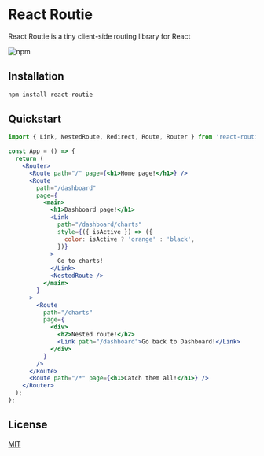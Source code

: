 # React Routie

React Routie is a tiny client-side routing library for React

![npm](https://img.shields.io/npm/v/react-routie?style=for-the-badge&color=green)

## Installation

```bash
npm install react-routie
```

## Quickstart

```jsx
import { Link, NestedRoute, Redirect, Route, Router } from 'react-routie';

const App = () => {
  return (
    <Router>
      <Route path="/" page={<h1>Home page!</h1>} />
      <Route
        path="/dashboard"
        page={
          <main>
            <h1>Dashboard page!</h1>
            <Link
              path="/dashboard/charts"
              style={({ isActive }) => ({
                color: isActive ? 'orange' : 'black',
              })}
            >
              Go to charts!
            </Link>
            <NestedRoute />
          </main>
        }
      >
        <Route
          path="/charts"
          page={
            <div>
              <h2>Nested route!</h2>
              <Link path="/dashboard">Go back to Dashboard!</Link>
            </div>
          }
        />
      </Route>
      <Route path="/*" page={<h1>Catch them all!</h1>} />
    </Router>
  );
};
```

## License

[MIT](https://choosealicense.com/licenses/mit/)
